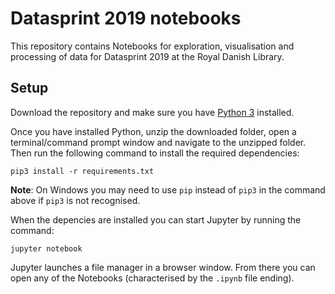 # Datasprint 2019 notebooks
This repository contains Notebooks for exploration, visualisation and processing of data for Datasprint 2019 at the Royal Danish Library.

## Setup
Download the repository and make sure you have [Python 3](https://www.python.org/about/gettingstarted/) installed.

Once you have installed Python, unzip the downloaded folder, open a terminal/command prompt window and navigate to the unzipped folder. Then run the following command to install the required dependencies:

`pip3 install -r requirements.txt`

**Note**: On Windows you may need to use `pip` instead of `pip3` in the command above if `pip3` is not recognised.

When the depencies are installed you can start Jupyter by running the command:

`jupyter notebook`

Jupyter launches a file manager in a browser window. From there you can open any of the Notebooks (characterised by the `.ipynb` file ending).